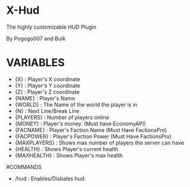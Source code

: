 # X-Hud
The highly customizable HUD Plugin

By Pogogo007 and Bulk

# VARIABLES
* {X} : Player's X coordinate
* {Y} : Player's Y coordinate
* {Z} : Player's Z coordinate
* {NAME} : Player's Name
* {WORLD} : The Name of the world the player is in
* {N} : Next Line/Break Line
* {PLAYERS} : Number of players online
* {MONEY} : Player's money. (Must have EconomyAPI)
* {FACNAME} : Player's Faction Name (Must Have FactionsPro)
* {FACPOWER} : Player's Faction Power (Must Have FactionsPro)
* {MAXPLAYERS} : Shows max number of players the server can have
* {HEALTH} : Shows Player's current health
* {MAXHEALTH} : Shows Player's max health

#COMMANDS
* /hud : Enables/Disbales hud.
